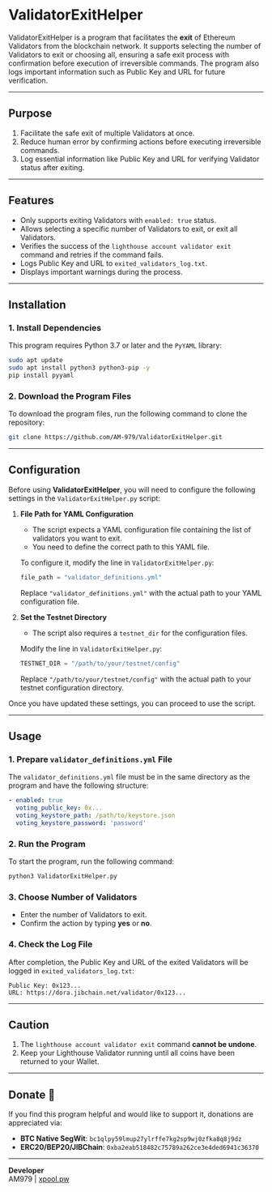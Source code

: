 
# ValidatorExitHelper

ValidatorExitHelper is a program that facilitates the **exit** of Ethereum Validators from the blockchain network. It supports selecting the number of Validators to exit or choosing all, ensuring a safe exit process with confirmation before execution of irreversible commands. The program also logs important information such as Public Key and URL for future verification.

---

## Purpose
1. Facilitate the safe exit of multiple Validators at once.
2. Reduce human error by confirming actions before executing irreversible commands.
3. Log essential information like Public Key and URL for verifying Validator status after exiting.

---

## Features
- Only supports exiting Validators with `enabled: true` status.
- Allows selecting a specific number of Validators to exit, or exit all Validators.
- Verifies the success of the `lighthouse account validator exit` command and retries if the command fails.
- Logs Public Key and URL to `exited_validators_log.txt`.
- Displays important warnings during the process.

---

## Installation

### 1. Install Dependencies
This program requires Python 3.7 or later and the `PyYAML` library:
```bash
sudo apt update
sudo apt install python3 python3-pip -y
pip install pyyaml
```

### 2. Download the Program Files
To download the program files, run the following command to clone the repository:
```bash
git clone https://github.com/AM-979/ValidatorExitHelper.git
```
---

## Configuration

Before using **ValidatorExitHelper**, you will need to configure the following settings in the `ValidatorExitHelper.py` script:

1. **File Path for YAML Configuration**
   - The script expects a YAML configuration file containing the list of validators you want to exit. 
   - You need to define the correct path to this YAML file.
   
   To configure it, modify the line in `ValidatorExitHelper.py`:
   ```python
   file_path = "validator_definitions.yml"
   ```

   Replace `"validator_definitions.yml"` with the actual path to your YAML configuration file.

2. **Set the Testnet Directory**
   - The script also requires a `testnet_dir` for the configuration files.
   
   Modify the line in `ValidatorExitHelper.py`:
   ```python
   TESTNET_DIR = "/path/to/your/testnet/config"
   ```

   Replace `"/path/to/your/testnet/config"` with the actual path to your testnet configuration directory.

Once you have updated these settings, you can proceed to use the script.

---

## Usage

### 1. Prepare `validator_definitions.yml` File
The `validator_definitions.yml` file must be in the same directory as the program and have the following structure:
```yaml
- enabled: true
  voting_public_key: 0x...
  voting_keystore_path: /path/to/keystore.json
  voting_keystore_password: 'password'
```

### 2. Run the Program
To start the program, run the following command:
```bash
python3 ValidatorExitHelper.py
```

### 3. Choose Number of Validators
- Enter the number of Validators to exit.
- Confirm the action by typing **yes** or **no**.

### 4. Check the Log File
After completion, the Public Key and URL of the exited Validators will be logged in `exited_validators_log.txt`:
```plaintext
Public Key: 0x123...
URL: https://dora.jibchain.net/validator/0x123...
```

---

## Caution
1. The `lighthouse account validator exit` command **cannot be undone**.
2. Keep your Lighthouse Validator running until all coins have been returned to your Wallet.

---

## Donate 💖
If you find this program helpful and would like to support it, donations are appreciated via:

- **BTC Native SegWit**: `bc1qlpy59lmup27ylrffe7kg2sp9wj0zfka8q8j9dz`
- **ERC20/BEP20/JIBChain**: `0xba2eab518482c75789a262ce3e4ded6941c36370`

---

**Developer**  
AM979 | [xpool.pw](https://xpool.pw)
